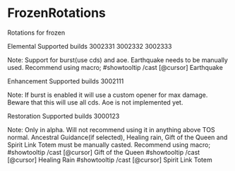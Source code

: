 # FrozenRotations
Rotations for frozen

Elemental
Supported builds
3002331
3002332
3002333

Note:
Support for burst(use cds) and aoe.
Earthquake needs to be manually used. Recommend using macro;
#showtooltip
/cast [@cursor] Earthquake

Enhancement
Supported builds
3002111

Note:
If burst is enabled it will use a custom opener for max damage. Beware that this will use all cds.
Aoe is not implemented yet.

Restoration
Supported builds
3000123

Note:
Only in alpha. Will not recommend using it in anything above TOS normal.
Ancestral Guidance(if selected), Healing rain, Gift of the Queen and Spirit Link Totem must be manually casted. Recommend using macro;
#showtooltip
/cast [@cursor] Gift of the Queen
#showtooltip
/cast [@cursor] Healing Rain
#showtooltip
/cast [@cursor] Spirit Link Totem

